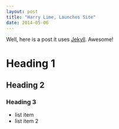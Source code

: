 ```yaml
---
layout: post
title: "Harry Lime, Launches Site"
date: 2014-05-06
---
```


Well, here is a post it uses [Jekyll](http://jekyllrb.com). Awesome!

# Heading 1
## Heading 2
### Heading 3

* list item
* list item 2
